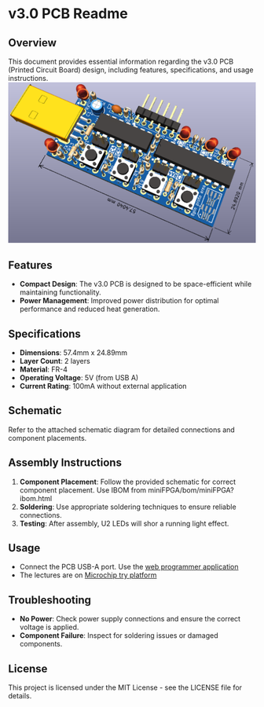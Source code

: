 # v3.0 PCB Readme

## Overview
This document provides essential information regarding the v3.0 PCB (Printed Circuit Board) design, including features, specifications, and usage instructions.
![PCB rendering](https://github.com/MicrochipTech/veryVerilog/raw/main/doc/images/pcb.png)
## Features
- **Compact Design**: The v3.0 PCB is designed to be space-efficient while maintaining functionality.
- **Power Management**: Improved power distribution for optimal performance and reduced heat generation.

## Specifications
- **Dimensions**: 57.4mm x 24.89mm
- **Layer Count**: 2 layers
- **Material**: FR-4
- **Operating Voltage**: 5V (from USB A)
- **Current Rating**: 100mA without external application

## Schematic
Refer to the attached schematic diagram for detailed connections and component placements.

## Assembly Instructions
1. **Component Placement**: Follow the provided schematic for correct component placement. Use IBOM from miniFPGA/bom/miniFPGA?ibom.html
2. **Soldering**: Use appropriate soldering techniques to ensure reliable connections.
3. **Testing**: After assembly, U2 LEDs will shor a running light effect.

## Usage
- Connect the PCB USB-A port. Use the [web programmer application](https://microchiptech.github.io/veryVerilog)
- The lectures are on [Microchip try platform](https://try.microchip.com/training/logic-circuit-design-101)     

## Troubleshooting
- **No Power**: Check power supply connections and ensure the correct voltage is applied.
- **Component Failure**: Inspect for soldering issues or damaged components.

## License
This project is licensed under the MIT License - see the LICENSE file for details.
